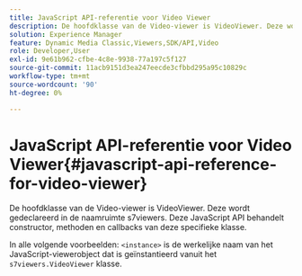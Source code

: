 ```yaml
---
title: JavaScript API-referentie voor Video Viewer
description: De hoofdklasse van de Video-viewer is VideoViewer. Deze wordt gedeclareerd in de naamruimte s7viewers. Deze JavaScript API behandelt constructor, methoden en callbacks van deze specifieke klasse.
solution: Experience Manager
feature: Dynamic Media Classic,Viewers,SDK/API,Video
role: Developer,User
exl-id: 9e61b962-cfbe-4c8e-9938-77a197c5f127
source-git-commit: 11acb9151d3ea247eecde3cfbbd295a95c10829c
workflow-type: tm+mt
source-wordcount: '90'
ht-degree: 0%

---
```


# JavaScript API-referentie voor Video Viewer{#javascript-api-reference-for-video-viewer}

De hoofdklasse van de Video-viewer is VideoViewer. Deze wordt gedeclareerd in de naamruimte s7viewers. Deze JavaScript API behandelt constructor, methoden en callbacks van deze specifieke klasse.

In alle volgende voorbeelden: `<instance>` is de werkelijke naam van het JavaScript-viewerobject dat is geïnstantieerd vanuit het `s7viewers.VideoViewer` klasse.
